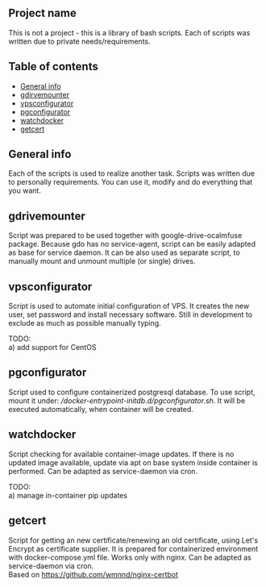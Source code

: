 ## Project name

This is not a project - this is a library of bash scripts.
Each of scripts was written due to private needs/requirements.

## Table of contents

* [General info](#general-info)
* [gdirvemounter](#gdrivemounter)
* [vpsconfigurator](#vpsconfigurator)
* [pgconfigurator](#pgconfigurator)
* [watchdocker](#watchdocker)
* [getcert](#getcert)

## General info

Each of the scripts is used to realize another task.
Scripts was written due to personally requirements.
You can use it, modify and do everything that you want.

## gdrivemounter

Script was prepared to be used together with google-drive-ocalmfuse
package. Because gdo has no service-agent, script can be easily adapted
as base for service daemon. It can be also used as separate script, to
manually mount and unmount multiple (or single) drives.

## vpsconfigurator

Script is used to automate initial configuration of VPS.
It creates the new user, set password and install necessary software.
Still in development to exclude as much as possible manually typing.  

TODO:  
a) add support for CentOS

## pgconfigurator

Script used to configure containerized postgresql database.
To use script, mount it under: */docker-entrypoint-initdb.d/pgconfigurator.sh*.
It will be executed automatically, when container will be created.

## watchdocker

Script checking for available container-image updates.
If there is no updated image available, update via apt
on base system inside container is performed.
Can be adapted as service-daemon via cron.  

TODO:  
a) manage in-container pip updates

## getcert

Script for getting an new certificate/renewing
an old certificate, using Let's Encrypt as
certificate supplier. It is prepared for containerized environment with docker-compose.yml file.
Works only with nginx. Can be adapted as service-daemon via cron.  
Based on https://github.com/wmnnd/nginx-certbot
